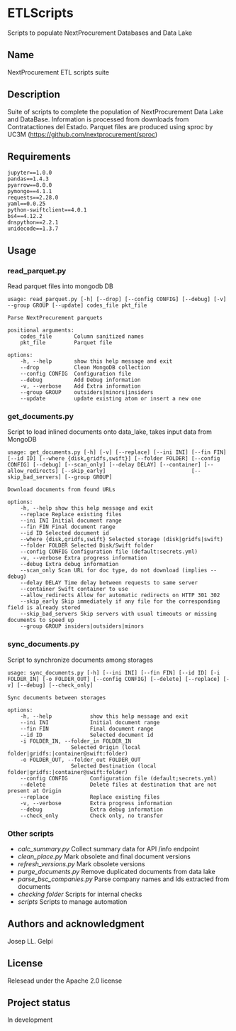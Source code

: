 # ETLScripts
Scripts to populate NextProcurement Databases and Data Lake


## Name
NextProcurement ETL scripts suite

## Description
Suite of scripts to complete the population of NextProcurement Data Lake and DataBase. Information is processed from downloads from Contratactiones del Estado. Parquet files are produced using sproc by UC3M (https://github.com/nextprocurement/sproc)

## Requirements
    jupyter==1.0.0
    pandas==1.4.3
    pyarrow==8.0.0
    pymongo==4.1.1
    requests==2.28.0
    yaml==0.0.25
    python-swiftclient==4.0.1
    bs4==4.12.2
    dnspython==2.2.1
    unidecode==1.3.7

## Usage

### read_parquet.py
Read parquet files into mongodb DB

    usage: read_parquet.py [-h] [--drop] [--config CONFIG] [--debug] [-v]   --group GROUP [--update] codes_file pkt_file

    Parse NextProcurement parquets

    positional arguments:
        codes_file       Column sanitized names
        pkt_file         Parquet file

    options:
        -h, --help       show this help message and exit
        --drop           Clean MongoDB collection
        --config CONFIG  Configuration file
        --debug          Add Debug information
        -v, --verbose    Add Extra information
        --group GROUP    outsiders|minors|insiders
        --update         update existing atom or insert a new one

### get_documents.py
Script to load inlined documents onto data_lake, takes input data from MongoDB

    usage: get_documents.py [-h] [-v] [--replace] [--ini INI] [--fin FIN] [--id ID] [--where {disk,gridfs,swift}] [--folder FOLDER] [--config CONFIG] [--debug] [--scan_only] [--delay DELAY] [--container] [--allow_redirects] [--skip_early]                           [--skip_bad_servers] [--group GROUP]

    Download documents from found URLs

    options:
        -h, --help show this help message and exit
        --replace Replace existing files
        --ini INI Initial document range
        --fin FIN Final document range
        --id ID Selected document id
        --where {disk,gridfs,swift} Selected storage (disk|gridfs|swift)
        --folder FOLDER Selected Disk/Swift folder
        --config CONFIG Configuration file (default:secrets.yml)
        -v, --verbose Extra progress information
        --debug Extra debug information
        --scan_only Scan URL for doc type, do not download (implies --debug)
        --delay DELAY Time delay between requests to same server
        --container Swift container to use
        --allow_redirects Allow for automatic redirects on HTTP 301 302
        --skip_early Skip immediately if any file for the corresponding field is already stored
        --skip_bad_servers Skip servers with usual timeouts or missing documents to speed up
        --group GROUP insiders|outsiders|minors

### sync_documents.py
Script to synchronize documents among storages

    usage: sync_documents.py [-h] [--ini INI] [--fin FIN] [--id ID] [-i FOLDER_IN] [-o FOLDER_OUT] [--config CONFIG] [--delete] [--replace] [-v] [--debug] [--check_only]

    Sync documents between storages

    options:
        -h, --help            show this help message and exit
        --ini INI             Initial document range
        --fin FIN             Final document range
        --id ID               Selected document id
        -i FOLDER_IN, --folder_in FOLDER_IN
                        Selected Origin (local folder|gridfs:|container@swift:folder)
        -o FOLDER_OUT, --folder_out FOLDER_OUT
                        Selected Destination (local folder|gridfs:|container@swift:folder)
        --config CONFIG       Configuration file (default;secrets.yml)
        --delete              Delete files at destination that are not present at Origin
        --replace             Replace existing files
        -v, --verbose         Extra progress information
        --debug               Extra debug information
        --check_only          Check only, no transfer

### Other scripts
- *calc_summary.py* Collect summary data for API /info endpoint
- *clean_place.py* Mark obsolete and final document versions
- *refresh_versions.py* Mark obsolete versions
- *purge_documents.py* Remove duplicated documents from data lake
- *parse_bsc_companies.py* Parse company names and Ids extracted from documents
- *checking folder* Scripts for internal checks
- *scripts* Scripts to manage automation

## Authors and acknowledgment

Josep LL. Gelpí

## License
Relesead under the Apache 2.0 license

## Project status
In development
